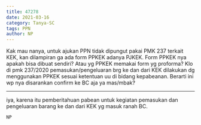 ```yaml
---
title: 47278
date: 2021-03-16
category: Tanya-SC
tags: PPN
author: NP
---
```


Kak mau nanya, untuk ajukan PPN tidak dipungut pakai PMK 237 terkait KEK, kan dilampiran ga ada form PPKEK adanya PJKEK. Form PPKEK nya apakah bisa dibuat sendiri? Atau yg PPKEK memakai form yg proforma? Klo di pmk 237/2020 pemasukan/pengeluaran brg ke dan dari KEK dilakukan dg menggunakan PPKEK sesuai ketentuan uu di bidang kepabeanan. Berarti ini wp nya disarankan confirm ke BC aja ya mas/mbak?

---

iya, karena itu pemberitahuan pabean untuk kegiatan pemasukan dan pengeluaran barang ke dan dari KEK yg masuk ranah BC.

`NP`
